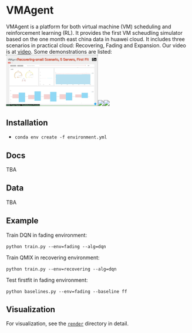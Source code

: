 # VMAgent
VMAgent is a platform for both virtual machine (VM) scheduling and reinforcement learning (RL).
It provides the first VM scheudling simulator based on the one month east china data in huawei cloud.
It includes three scenarios in practical cloud: Recovering, Fading and Expansion.
Our video is at [video](https://drive.google.com/file/d/14EkVzUnEXM7b8YNJiZ6cxLxhcj5yW4V_/view?usp=sharing).
Some demonstrations are listed:
<img src="data/rec-small.gif" width="250"><img src="data/rec-large.gif" width="250"><img src="data/exp-large.gif" width="250">
## Installation

* `conda env create -f environment.yml`

## Docs
TBA

## Data 
TBA

## Example
Train DQN in fading environment:
```
python train.py --env=fading --alg=dqn
```

Train QMIX in recovering environment:
```
python train.py --env=recovering --alg=dqn
```

Test firstfit  in fading environment:
```
python baselines.py --env=fading --baseline ff
```


## Visualization

For visualization, see the [`render`](./render) directory in detail.
